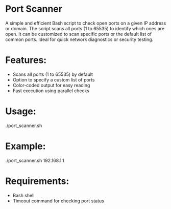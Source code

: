# Port Scanner
A simple and efficient Bash script to check open ports on a given IP address or domain. The script scans all ports (1 to 65535) to identify which ones are open. It can be customized to scan specific ports or the default list of common ports. Ideal for quick network diagnostics or security testing.

# Features:
- Scans all ports (1 to 65535) by default
- Option to specify a custom list of ports
- Color-coded output for easy reading
- Fast execution using parallel checks
  
# Usage:
./port_scanner.sh <ip-address>

# Example:
./port_scanner.sh 192.168.1.1

# Requirements:
- Bash shell
- Timeout command for checking port status
